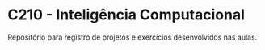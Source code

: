 # C210 - Inteligência Computacional

 Repositório para registro de projetos e exercícios desenvolvidos nas aulas.
